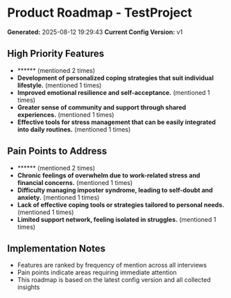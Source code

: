 # Product Roadmap - TestProject

**Generated:** 2025-08-12 19:29:43
**Current Config Version:** v1

## High Priority Features

- ****** (mentioned 2 times)
- **Development of personalized coping strategies that suit individual lifestyle.** (mentioned 1 times)
- **Improved emotional resilience and self-acceptance.** (mentioned 1 times)
- **Greater sense of community and support through shared experiences.** (mentioned 1 times)
- **Effective tools for stress management that can be easily integrated into daily routines.** (mentioned 1 times)

## Pain Points to Address

- ****** (mentioned 2 times)
- **Chronic feelings of overwhelm due to work-related stress and financial concerns.** (mentioned 1 times)
- **Difficulty managing imposter syndrome, leading to self-doubt and anxiety.** (mentioned 1 times)
- **Lack of effective coping tools or strategies tailored to personal needs.** (mentioned 1 times)
- **Limited support network, feeling isolated in struggles.** (mentioned 1 times)

## Implementation Notes

- Features are ranked by frequency of mention across all interviews
- Pain points indicate areas requiring immediate attention
- This roadmap is based on the latest config version and all collected insights
